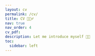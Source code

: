 ```yaml
---
layout: cv
permalink: /cv/
title: CV 💁🏻‍♂️
nav: true
nav_order: 4
cv_pdf: 
description: Let me introduce myself 👋🏻
toc:
  sidebar: left
---
```

